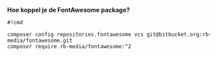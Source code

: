 **Hoe koppel je de FontAwesome package?**

```
#!cmd

composer config repositories.fontawesome vcs git@bitbucket.org:rb-media/fontawesome.git
composer require rb-media/fontawesome:^2

```